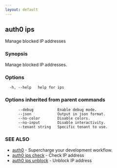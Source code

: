 ```yaml
---
layout: default
---
```

## auth0 ips

Manage blocked IP addresses

### Synopsis

Manage blocked IP addresses.

### Options

```
  -h, --help   help for ips
```

### Options inherited from parent commands

```
      --debug           Enable debug mode.
      --json            Output in json format.
      --no-color        Disable colors.
      --no-input        Disable interactivity.
      --tenant string   Specific tenant to use.
```

### SEE ALSO

* [auth0](/auth0-cli/)	 - Supercharge your development workflow.
* [auth0 ips check](auth0_ips_check.md)	 - Check IP address
* [auth0 ips unblock](auth0_ips_unblock.md)	 - Unblock IP address

